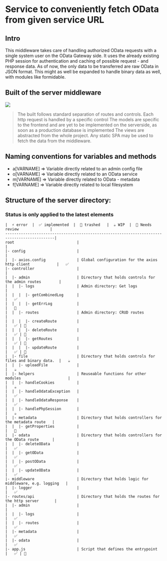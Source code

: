 # Service to conveniently fetch OData from given service URL

## Intro

This middleware takes care of handling authorized OData requests with a single system user on the OData Gateway side. It uses the already existing PHP session for authentication and caching of possible request - and response data. As of now, the only data to be transferred are raw OData in JSON format. This might as well be expanded to handle binary data as well, with modules like formidable. 

## Built of the server middleware

![](https://media.prod.mdn.mozit.cloud/attachments/2016/12/06/14456/6a97461a03a5329243b994347c47f12b/MVC%20Express.png)

> The built follows standard separation of routes and controls. Each http request is handled by a specific control
> The models are specific to the frontend and are yet to be implemented on the serverside, as soon as a production database is implemented
> The views are abstracted from the whole project. Any static SPA may be used to fetch the data from the middleware. 

## Naming conventions for variables and methods

- a[VARNAME] => Variable directly related to an admin config file
- o[VARNAME] => Variable directly related to an OData service
- m[VARNAME] => Variable directly related to OData - metadata
- f[VARNAME] => Variable directly related to local filesystem

## Structure of the server directory: 

### Status is only applied to the latest elements
```
|  ⚡ error  |  ✅ implemented  |  🚽 trashed   |  ☕ WIP  |  👀 Needs review              | 
--------------------------------------------------------------------------------------------|
root                            |                                                           |
|- config                       |                                                           |
|  |- axios.config              | Global configuration for the axios http client            |   ✅
|- controller                   |                                                           |
|  |- admin                     | Directory that holds controls for the admin routes        |
|  |  |- logs                   | Admin directory: Get logs                                 |   
|  |  |  |- getCombinedLog      |                                                           |   ✅
|  |  |  |- getErrLog           |                                                           |   🚽
|  |  |- routes                 | Admin directory: CRUD routes                              |   
|  |  |  |- createRoute         |                                                           |   ✅ | 👀
|  |  |  |- deleteRoute         |                                                           |   ✅ | 👀
|  |  |  |- getRoutes           |                                                           |   ✅ | 👀
|  |  |  |- updateRoute         |                                                           |   ✅ | 👀
|  |- file                      | Directory that holds controls for files and binary data.  |   ☕
|  |  |- uploadFile             |                                                           |   ☕
|  |- helpers                   | Reuseable functions for other modules                     |
|  |  |- handleCookies          |                                                           |   ☕
|  |  |- handleOdataException   |                                                           |   ✅
|  |  |- handleOdataResponse    |                                                           |   ✅
|  |  |- handlePhpSession       |                                                           |   ☕
|  |- metadata                  | Directory that holds controllers for the metadata route   |   
|  |  |- getProperties          |                                                           |   👀
|  |- odata                     | Directory that holds controllers for the OData route      |
|  |  |- deleteOData            |                                                           |   ✅
|  |  |- getOData               |                                                           |   ✅
|  |  |- postOData              |                                                           |   ✅
|  |  |- updateOData            |                                                           |   ✅
|- middleware                   | Directory that holds logic for middleware, e.g. logging   |   
|  |- logger                    |                                                           |   ✅
|- routes/api                   | Directory that holds the routes for the http server       |
|  |- admin                     |                                                           |
|  |  |- logs                   |                                                           |   ✅
|  |  |- routes                 |                                                           |   ✅
|  |- metadata                  |                                                           |   ✅
|  |- odata                     |                                                           |   ✅
|- app.js                       | Script that defines the entrypoint                        |   ✅ | 👀
```
